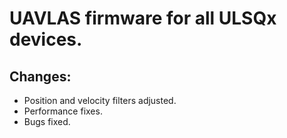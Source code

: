 # UAVLAS firmware for all ULSQx devices.
## Changes: 
* Position and velocity filters adjusted.
* Performance fixes.
* Bugs fixed.

